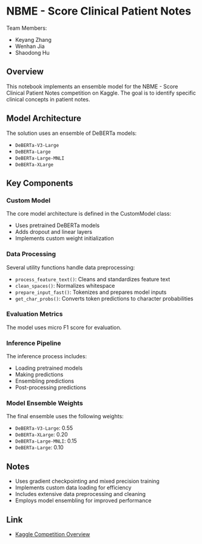 # NBME - Score Clinical Patient Notes

Team Members:

- Keyang Zhang
- Wenhan Jia
- Shaodong Hu

## Overview

This notebook implements an ensemble model for the NBME - Score Clinical Patient Notes competition on Kaggle. The goal is to identify specific clinical concepts in patient notes.

## Model Architecture

The solution uses an ensemble of DeBERTa models:

- `DeBERTa-V3-Large`
- `DeBERTa-Large`
- `DeBERTa-Large-MNLI`
- `DeBERTa-XLarge`

## Key Components

### Custom Model

The core model architecture is defined in the CustomModel class:

- Uses pretrained DeBERTa models
- Adds dropout and linear layers
- Implements custom weight initialization

### Data Processing

Several utility functions handle data preprocessing:

- `process_feature_text()`: Cleans and standardizes feature text
- `clean_spaces()`: Normalizes whitespace
- `prepare_input_fast()`: Tokenizes and prepares model inputs
- `get_char_probs()`: Converts token predictions to character probabilities

### Evaluation Metrics

The model uses micro F1 score for evaluation.

### Inference Pipeline

The inference process includes:

- Loading pretrained models
- Making predictions
- Ensembling predictions
- Post-processing predictions

### Model Ensemble Weights

The final ensemble uses the following weights:

- `DeBERTa-V3-Large`: 0.55
- `DeBERTa-XLarge`: 0.20
- `DeBERTa-Large-MNLI`: 0.15
- `DeBERTa-Large`: 0.10

## Notes

- Uses gradient checkpointing and mixed precision training
- Implements custom data loading for efficiency
- Includes extensive data preprocessing and cleaning
- Employs model ensembling for improved performance

## Link

- [Kaggle Competition Overview](https://www.kaggle.com/competitions/nbme-score-clinical-patient-notes/overview)
